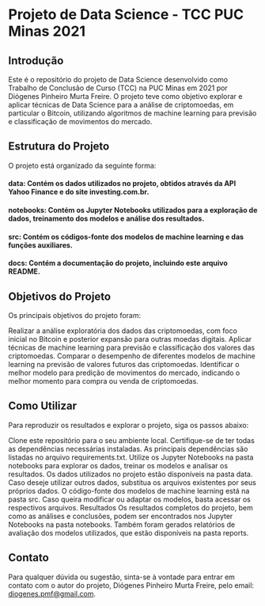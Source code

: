 # Projeto de Data Science - TCC PUC Minas 2021
## Introdução
Este é o repositório do projeto de Data Science desenvolvido como Trabalho de Conclusão de Curso (TCC) na PUC Minas em 2021 por Diógenes Pinheiro Murta Freire. O projeto teve como objetivo explorar e aplicar técnicas de Data Science para a análise de criptomoedas, em particular o Bitcoin, utilizando algoritmos de machine learning para previsão e classificação de movimentos do mercado.

## Estrutura do Projeto
O projeto está organizado da seguinte forma:

#### data: Contém os dados utilizados no projeto, obtidos através da API Yahoo Finance e do site investing.com.br.
#### notebooks: Contém os Jupyter Notebooks utilizados para a exploração de dados, treinamento dos modelos e análise dos resultados.
#### src: Contém os códigos-fonte dos modelos de machine learning e das funções auxiliares.
#### docs: Contém a documentação do projeto, incluindo este arquivo README.

## Objetivos do Projeto
Os principais objetivos do projeto foram:

Realizar a análise exploratória dos dados das criptomoedas, com foco inicial no Bitcoin e posterior expansão para outras moedas digitais.
Aplicar técnicas de machine learning para previsão e classificação dos valores das criptomoedas.
Comparar o desempenho de diferentes modelos de machine learning na previsão de valores futuros das criptomoedas.
Identificar o melhor modelo para predição de movimentos do mercado, indicando o melhor momento para compra ou venda de criptomoedas.

## Como Utilizar
Para reproduzir os resultados e explorar o projeto, siga os passos abaixo:

Clone este repositório para o seu ambiente local.
Certifique-se de ter todas as dependências necessárias instaladas. As principais dependências são listadas no arquivo requirements.txt.
Utilize os Jupyter Notebooks na pasta notebooks para explorar os dados, treinar os modelos e analisar os resultados.
Os dados utilizados no projeto estão disponíveis na pasta data. Caso deseje utilizar outros dados, substitua os arquivos existentes por seus próprios dados.
O código-fonte dos modelos de machine learning está na pasta src. Caso queira modificar ou adaptar os modelos, basta acessar os respectivos arquivos.
Resultados
Os resultados completos do projeto, bem como as análises e conclusões, podem ser encontrados nos Jupyter Notebooks na pasta notebooks. Também foram gerados relatórios de avaliação dos modelos utilizados, que estão disponíveis na pasta reports.

## Contato
Para qualquer dúvida ou sugestão, sinta-se à vontade para entrar em contato com o autor do projeto, Diógenes Pinheiro Murta Freire, pelo email: diogenes.pmf@gmail.com.
